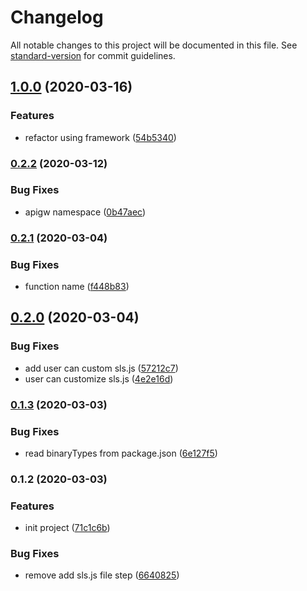 # Changelog

All notable changes to this project will be documented in this file. See [standard-version](https://github.com/conventional-changelog/standard-version) for commit guidelines.

## [1.0.0](https://github.com/serverless-components/tencent-nuxtjs/compare/v0.2.2...v1.0.0) (2020-03-16)


### Features

* refactor using framework ([54b5340](https://github.com/serverless-components/tencent-nuxtjs/commit/54b53403cfb2284ad0522287bc0b814b5c045ea1))

### [0.2.2](https://github.com/serverless-components/tencent-nuxtjs/compare/v0.2.1...v0.2.2) (2020-03-12)


### Bug Fixes

* apigw namespace ([0b47aec](https://github.com/serverless-components/tencent-nuxtjs/commit/0b47aec944295b1c9befc70ed546838c812b1fa6))

### [0.2.1](https://github.com/serverless-components/tencent-nuxtjs/compare/v0.2.0...v0.2.1) (2020-03-04)


### Bug Fixes

* function name ([f448b83](https://github.com/serverless-components/tencent-nuxtjs/commit/f448b836760daf187a9886afbe8932ff51f915f9))

## [0.2.0](https://github.com/serverless-components/tencent-nuxtjs/compare/v0.1.3...v0.2.0) (2020-03-04)


### Bug Fixes

* add user can custom sls.js ([57212c7](https://github.com/serverless-components/tencent-nuxtjs/commit/57212c70d73272f4f96cdcf5dc60fc1297900f12))
* user can customize sls.js ([4e2e16d](https://github.com/serverless-components/tencent-nuxtjs/commit/4e2e16dc8f62800cb164c503b52098ec33ad2506))

### [0.1.3](https://github.com/serverless-components/tencent-nuxtjs/compare/v0.1.2...v0.1.3) (2020-03-03)


### Bug Fixes

* read binaryTypes from package.json ([6e127f5](https://github.com/serverless-components/tencent-nuxtjs/commit/6e127f52a9248a4705bb0e54f121581a3fb79590))

### 0.1.2 (2020-03-03)


### Features

* init project ([71c1c6b](https://github.com/serverless-components/tencent-nuxtjs/commit/71c1c6b30336afb35323915f4ed2bf19ddc33a7c))


### Bug Fixes

* remove add sls.js file step ([6640825](https://github.com/serverless-components/tencent-nuxtjs/commit/6640825a2581b5cfd7c1dafd91e72a10d7e8390b))
